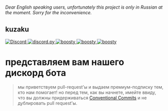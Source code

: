 ###### Dear English speaking users, unfortunately this project is only in Russian at the moment. Sorry for the inconvenience.

## kuzaku
<p>
  <a href="https://discord.gg/z7VRRgAESR">
    <img src="https://img.shields.io/discord/761991504793174117.svg?logo=discord&colorB=7289DA" alt="Discord">
  </a>
    
  <a href="https://github.com/Rapptz/discord.py">
    <img src="https://img.shields.io/badge/discord.py-master-blue.svg?logo=python" alt="discord.py">
  </a>
<a href="https://boosty.to/kuzakubot">
    <img src="https://img.shields.io/badge/boosty-donate-orange.svg" alt="boosty">
  </a>
<a href="kuzaku.instatus.com">
    <img src="https://img.shields.io/uptimerobot/ratio/m788790056-15ed0495e34cc6eed9412d3e" alt="boosty">
  </a>
<a href="kuzaku.instatus.com">
    <img src="https://img.shields.io/uptimerobot/status/m788790056-15ed0495e34cc6eed9412d3e" alt="boosty">
  </a>

</p>

# представляем вам нашего дискорд бота

> мы приветствуем pull-request'ы и выдаем премиум-подписку тем, кто нам помогает!
> но перед тем, как вы начнете, имейте ввиду, что вы должны придерживаться [Conventional Commits](https://conventionalcommits.org) и не дублировать pull request'ы.

